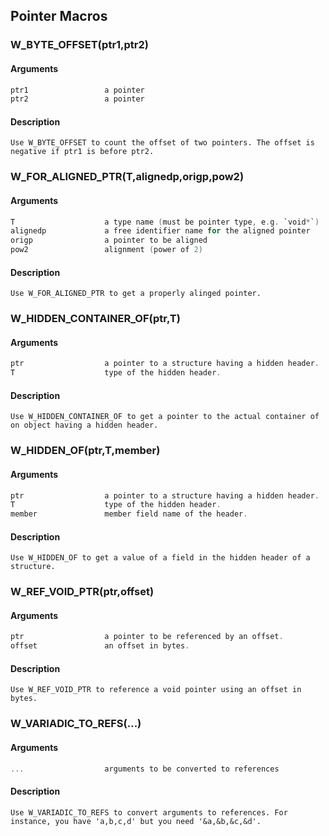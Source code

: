 ## Pointer Macros
    
### W_BYTE_OFFSET(ptr1,ptr2)
#### Arguments
```C
ptr1                 a pointer
ptr2                 a pointer
```
#### Description
    Use W_BYTE_OFFSET to count the offset of two pointers. The offset is negative if ptr1 is before ptr2.
    
### W_FOR_ALIGNED_PTR(T,alignedp,origp,pow2)
#### Arguments
```C
T                    a type name (must be pointer type, e.g. `void*`)
alignedp             a free identifier name for the aligned pointer
origp                a pointer to be aligned
pow2                 alignment (power of 2)
```
#### Description
    Use W_FOR_ALIGNED_PTR to get a properly alinged pointer.
    
### W_HIDDEN_CONTAINER_OF(ptr,T)
#### Arguments
```C
ptr                  a pointer to a structure having a hidden header.
T                    type of the hidden header.
```
#### Description
    Use W_HIDDEN_CONTAINER_OF to get a pointer to the actual container of on object having a hidden header.
    
### W_HIDDEN_OF(ptr,T,member)
#### Arguments
```C
ptr                  a pointer to a structure having a hidden header.
T                    type of the hidden header.
member               member field name of the header.
```
#### Description
    Use W_HIDDEN_OF to get a value of a field in the hidden header of a structure.
    
### W_REF_VOID_PTR(ptr,offset)
#### Arguments
```C
ptr                  a pointer to be referenced by an offset.
offset               an offset in bytes.
```
#### Description
    Use W_REF_VOID_PTR to reference a void pointer using an offset in bytes.
    
### W_VARIADIC_TO_REFS(...)
#### Arguments
```C
...                  arguments to be converted to references
```
#### Description
    Use W_VARIADIC_TO_REFS to convert arguments to references. For instance, you have 'a,b,c,d' but you need '&a,&b,&c,&d'.
